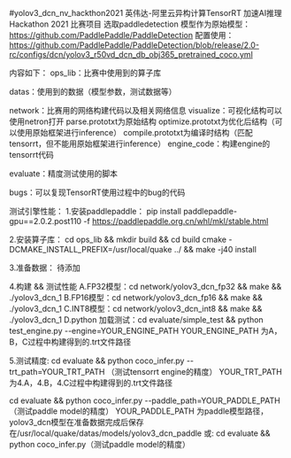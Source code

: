 #yolov3_dcn_nv_hackthon2021
英伟达-阿里云异构计算TensorRT 加速AI推理Hackathon 2021 比赛项目
选取paddledetection 模型作为原始模型：
https://github.com/PaddlePaddle/PaddleDetection
配置使用：https://github.com/PaddlePaddle/PaddleDetection/blob/release/2.0-rc/configs/dcn/yolov3_r50vd_dcn_db_obj365_pretrained_coco.yml

内容如下：
ops_lib：比赛中使用到的算子库

datas：使用到的数据（模型参数，测试数据等）

network：比赛用的网络构建代码以及相关网络信息
  visualize：可视化结构可以使用netron打开
    parse.prototxt为原始结构
    optimize.prototxt为优化后结构（可以使用原始框架进行inference）
    compile.prototxt为编译时结构（匹配tensorrt，但不能用原始框架进行inference）
  engine_code：构建engine的tensorrt代码

evaluate：精度测试使用的脚本

bugs：可以复现TensorRT使用过程中的bug的代码

测试引擎性能：
1.安装paddlepaddle：
pip install paddlepaddle-gpu==2.0.2.post110 -f https://paddlepaddle.org.cn/whl/mkl/stable.html

2.安装算子库：
cd ops_lib && mkdir build && cd build
cmake -DCMAKE_INSTALL_PREFIX=/usr/local/quake ../ && make -j40 install

3.准备数据：
待添加

4.构建 && 测试性能
A.FP32模型：cd network/yolov3_dcn_fp32 && make && ./yolov3_dcn_1
B.FP16模型：cd network/yolov3_dcn_fp16 && make && ./yolov3_dcn_1
C.INT8模型：cd network/yolov3_dcn_int8 && make && ./yolov3_dcn_1
D.python 加载测试：cd evaluate/simple_test && python test_engine.py --engine=YOUR_ENGINE_PATH
  YOUR_ENGINE_PATH 为A，B，C过程中构建得到的.trt文件路径

5.测试精度:
cd evaluate && python coco_infer.py --trt_path=YOUR_TRT_PATH （测试tensorrt engine的精度）
  YOUR_TRT_PATH 为4.A，4.B，4.C过程中构建得到的.trt文件路径

cd evaluate && python coco_infer.py --paddle_path=YOUR_PADDLE_PATH （测试paddle model的精度）
  YOUR_PADDLE_PATH 为paddle模型路径，yolov3_dcn模型在准备数据完成后保存在/usr/local/quake/datas/models/yolov3_dcn_paddle
或:
cd evaluate && python coco_infer.py（测试paddle model的精度）


